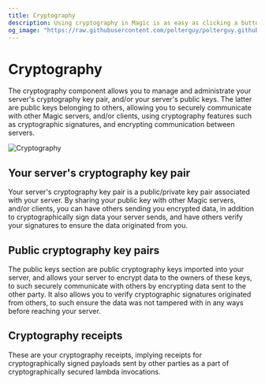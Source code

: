 ```yaml
---
title: Cryptography
description: Using cryptography in Magic is as easy as clicking a button. The integrated cryptography component allows you to easily create as many cryptography key pairs as you wish, and/or import public keys belonging to others, resulting in that you can securely communicate with anyone you wish.
og_image: "https://raw.githubusercontent.com/polterguy/polterguy.github.io/master/images/crypto-receipt.jpg"
---
```


# Cryptography

The cryptography component allows you to manage and administrate your server's cryptography key pair, and/or your
server's public keys. The latter are public keys belonging to others, allowing you to securely communicate
with other Magic servers, and/or clients, using cryptography features such as cryptographic
signatures, and encrypting communication between servers.

![Cryptography](https://raw.githubusercontent.com/polterguy/polterguy.github.io/master/images/crypto-receipt.jpg)

## Your server's cryptography key pair

Your server's cryptography key pair is a public/private key pair associated with your server. By sharing your public key
with other Magic servers, and/or clients, you can have others sending you encrypted data, in addition
to cryptographically sign data your server sends, and have others verify your signatures to ensure the
data originated from you.

## Public cryptography key pairs

The public keys section are public cryptography keys imported into your server, and allows your server to
encrypt data to the owners of these keys, to such securely communicate with others by encrypting data sent
to the other party. It also allows you to verify cryptographic signatures originated from others, to such
ensure the data was not tampered with in any ways before reaching your server.

## Cryptography receipts

These are your cryptography receipts, implying receipts for cryptographically signed payloads sent by other
parties as a part of cryptographically secured lambda invocations.
